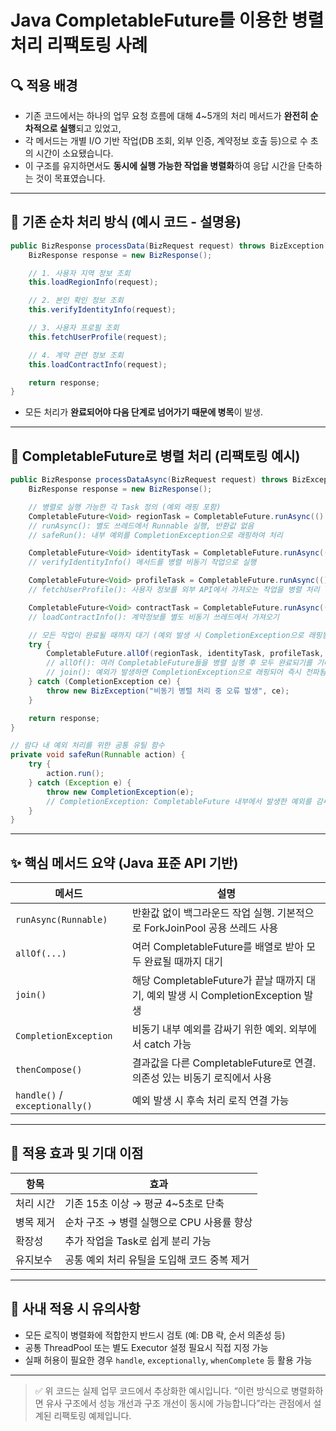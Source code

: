 # Java CompletableFuture를 이용한 병렬처리 리팩토링 사례

## 🔍 적용 배경

* 기존 코드에서는 하나의 업무 요청 흐름에 대해 4\~5개의 처리 메서드가 **완전히 순차적으로 실행**되고 있었고,
* 각 메서드는 개별 I/O 기반 작업(DB 조회, 외부 인증, 계약정보 호출 등)으로 수 초의 시간이 소요됐습니다.
* 이 구조를 유지하면서도 **동시에 실행 가능한 작업을 병렬화**하여 응답 시간을 단축하는 것이 목표였습니다.

---

## 🧾 기존 순차 처리 방식 (예시 코드 - 설명용)

```java
public BizResponse processData(BizRequest request) throws BizException {
    BizResponse response = new BizResponse();

    // 1. 사용자 지역 정보 조회
    this.loadRegionInfo(request);

    // 2. 본인 확인 정보 조회
    this.verifyIdentityInfo(request);

    // 3. 사용자 프로필 조회
    this.fetchUserProfile(request);

    // 4. 계약 관련 정보 조회
    this.loadContractInfo(request);

    return response;
}
```

* 모든 처리가 **완료되어야 다음 단계로 넘어가기 때문에 병목**이 발생.

---

## 🚀 CompletableFuture로 병렬 처리 (리팩토링 예시)

```java
public BizResponse processDataAsync(BizRequest request) throws BizException {
    BizResponse response = new BizResponse();

    // 병렬로 실행 가능한 각 Task 정의 (예외 래핑 포함)
    CompletableFuture<Void> regionTask = CompletableFuture.runAsync(() -> safeRun(() -> loadRegionInfo(request)));
    // runAsync(): 별도 쓰레드에서 Runnable 실행, 반환값 없음
    // safeRun(): 내부 예외를 CompletionException으로 래핑하여 처리

    CompletableFuture<Void> identityTask = CompletableFuture.runAsync(() -> safeRun(() -> verifyIdentityInfo(request)));
    // verifyIdentityInfo() 메서드를 병렬 비동기 작업으로 실행

    CompletableFuture<Void> profileTask = CompletableFuture.runAsync(() -> safeRun(() -> fetchUserProfile(request)));
    // fetchUserProfile(): 사용자 정보를 외부 API에서 가져오는 작업을 병렬 처리

    CompletableFuture<Void> contractTask = CompletableFuture.runAsync(() -> safeRun(() -> loadContractInfo(request)));
    // loadContractInfo(): 계약정보를 별도 비동기 쓰레드에서 가져오기

    // 모든 작업이 완료될 때까지 대기 (예외 발생 시 CompletionException으로 래핑됨)
    try {
        CompletableFuture.allOf(regionTask, identityTask, profileTask, contractTask).join();
        // allOf(): 여러 CompletableFuture들을 병렬 실행 후 모두 완료되기를 기다림
        // join(): 예외가 발생하면 CompletionException으로 래핑되어 즉시 전파됨
    } catch (CompletionException ce) {
        throw new BizException("비동기 병렬 처리 중 오류 발생", ce);
    }

    return response;
}

// 람다 내 예외 처리를 위한 공통 유틸 함수
private void safeRun(Runnable action) {
    try {
        action.run();
    } catch (Exception e) {
        throw new CompletionException(e);
        // CompletionException: CompletableFuture 내부에서 발생한 예외를 감싸기 위한 표준 예외 타입
    }
}
```

---

## ✨ 핵심 메서드 요약 (Java 표준 API 기반)

| 메서드                            | 설명                                                              |
| ------------------------------ | --------------------------------------------------------------- |
| `runAsync(Runnable)`           | 반환값 없이 백그라운드 작업 실행. 기본적으로 ForkJoinPool 공용 쓰레드 사용                |
| `allOf(...)`                   | 여러 CompletableFuture를 배열로 받아 모두 완료될 때까지 대기                      |
| `join()`                       | 해당 CompletableFuture가 끝날 때까지 대기, 예외 발생 시 CompletionException 발생 |
| `CompletionException`          | 비동기 내부 예외를 감싸기 위한 예외. 외부에서 catch 가능                             |
| `thenCompose()`                | 결과값을 다른 CompletableFuture로 연결. 의존성 있는 비동기 로직에서 사용               |
| `handle()` / `exceptionally()` | 예외 발생 시 후속 처리 로직 연결 가능                                          |

---

## 🎯 적용 효과 및 기대 이점

| 항목    | 효과                         |
| ----- |----------------------------|
| 처리 시간 | 기존 15초 이상 → 평균 4~5초로 단축    |
| 병목 제거 | 순차 구조 → 병렬 실행으로 CPU 사용률 향상 |
| 확장성   | 추가 작업을 Task로 쉽게 분리 가능      |
| 유지보수  | 공통 예외 처리 유틸을 도입해 코드 중복 제거  |

---

## 🧠 사내 적용 시 유의사항

* 모든 로직이 병렬화에 적합한지 반드시 검토 (예: DB 락, 순서 의존성 등)
* 공통 ThreadPool 또는 별도 Executor 설정 필요시 직접 지정 가능
* 실패 허용이 필요한 경우 `handle`, `exceptionally`, `whenComplete` 등 활용 가능

---

> ✅ 위 코드는 실제 업무 코드에서 추상화한 예시입니다.
> “이런 방식으로 병렬화하면 유사 구조에서 성능 개선과 구조 개선이 동시에 가능합니다”라는 관점에서 설계된 리팩토링 예제입니다.
